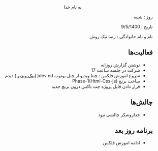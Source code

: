 


<div dir="rtl" align="center">
به نام خدا
</div>
<div dir="rtl" align="right">

روز : شنبه

تاریخ : 9/5/1400

نام و نام خانوادگی   : رضا نیک روش

## فعالیت‌ها
* نوشتن گزارش روزانه
* شرکت در جلسه ساعت 17
* شروع اموزش فلکس  : چنتا ویدیو از چنل یوتوب dev ed( [لینک ویدیو](https://www.youtube.com/watch?v=FTlczfR82mQ) ) دیدم 
* ساخت برنچ Phase-1(Html-Css-js) 
* قرار دادن فایل پروژه چت باکس درون برنچ جدید



## چالش‌ها
* خداروشکر چالشی نبود 
## برنامه روز بعد
* ادامه اموزش فلکس 

</div>
